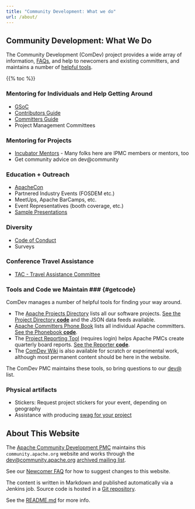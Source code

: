 ```yaml
---
title: "Community Development: What we do"
url: /about/
---
```


## Community Development: What We Do

The Community Development (ComDev) project 
provides a wide array of information, [FAQs](/newbiefaq.html), and help to newcomers and existing committers, and maintains a number of [helpful tools](#getcode).

{{% toc %}}

### Mentoring for Individuals and Help Getting Around
- [GSoC](/gsoc/)
- [Contributors Guide](/newcomers/)
- [Committers Guide](/committers)
- Project Management Committees

### Mentoring for Projects
- [Incubator Mentors](https://incubator.apache.org/guides/mentor.html) - Many folks here are IPMC members or mentors, too
- Get community advice on dev@community

### Education + Outreach
- [ApacheCon](https://apachecon.com/)
- Partnered Industry Events (FOSDEM etc.)
- MeetUps, Apache BarCamps, etc.
- Event Representatives (booth coverage, etc.)
- [Sample Presentations](/speakers/slides.html)

### Diversity
- [Code of Conduct](https://www.apache.org/foundation/policies/conduct.html)
- Surveys

### Conference Travel Assistance
- [TAC - Travel Assistance Committee](https://www.apache.org/travel)

### Tools and Code we Maintain ### {#getcode}

ComDev manages a number of helpful tools for finding your way around.

  - The [Apache Projects Directory](https://projects.apache.org/) lists all our software projects.  [See the Project Directory **code**](https://projects.apache.org/about.html) and the JSON data feeds available.
  - [Apache Committers Phone Book](https://home.apache.org/) lists all individual Apache committers.  [See the Phonebook **code**](https://home.apache.org/phonebook-about.html).
  - The [Project Reporting Tool](https://reporter.apache.org/) (requires login) helps Apache PMCs create quarterly board reports.  [See the Reporter **code**](https://svn.apache.org/repos/asf/comdev/projects.apache.org/).
  - The [ComDev Wiki](https://cwiki.apache.org/confluence/display/COMDEV/ComDev+Wiki) is also available for scratch or experimental work, although most permanent content should be here in the website.

The ComDev PMC maintains these tools, so bring questions to our [dev@](https://lists.apache.org/list.html?dev@community.apache.org) list.

### Physical artifacts

* Stickers: Request project stickers for your event, depending on geography
* Assistance with producing [swag for your project](https://www.redbubble.com/people/comdev/shop)

## About This Website

The [Apache Community Development PMC](/) maintains this `community.apache.org` website  and works through the 
dev@community.apache.org [archived mailing list](/lists.html).

See our [Newcomer FAQ](/newbiefaq.html#websitecms) for how to suggest changes to this website.

The content is written in Markdown and published automatically via a Jenkins job.
Source code is hosted in a [Git repository](https://github.com/apache/comdev-site).

See the [README.md](https://github.com/apache/comdev-site/blob/main/README.md) for more info.
